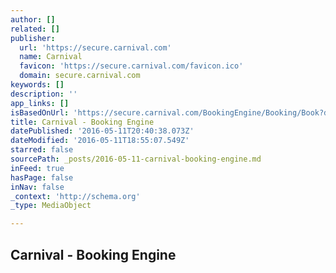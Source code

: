 ```yaml
---
author: []
related: []
publisher:
  url: 'https://secure.carnival.com'
  name: Carnival
  favicon: 'https://secure.carnival.com/favicon.ico'
  domain: secure.carnival.com
keywords: []
description: ''
app_links: []
isBasedOnUrl: 'https://secure.carnival.com/BookingEngine/Booking/Book?durDays=7&embkCode=NYC&isMilitary=N&isOver55=N&isPastGuest=N&itinCode=BR0&numGuests=2&qbMetaCode=IS&qbPrice=609&qbRateCode=PEB&sailDate=09302017&sailingID=76250&shipCode=SH&showDbl=False&subRegionCode=BM&be_version=22#/quickBook/review'
title: Carnival - Booking Engine
datePublished: '2016-05-11T20:40:38.073Z'
dateModified: '2016-05-11T18:55:07.549Z'
starred: false
sourcePath: _posts/2016-05-11-carnival-booking-engine.md
inFeed: true
hasPage: false
inNav: false
_context: 'http://schema.org'
_type: MediaObject

---
```

<article style=""><h1>Carnival - Booking Engine</h1></article>